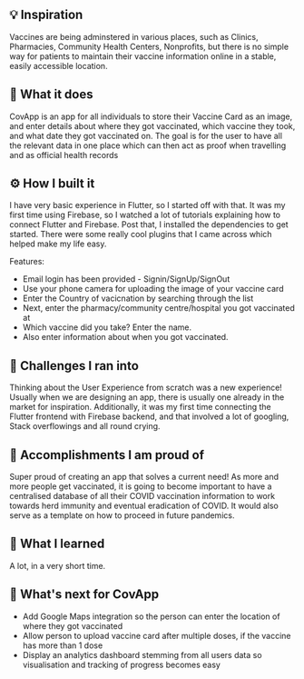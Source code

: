 ## 💡 Inspiration
Vaccines are being adminstered in various places, such as Clinics, Pharmacies, Community Health Centers, Nonprofits, but there is no simple way for patients to maintain their vaccine information online in a stable, easily accessible location.


## 🤳 What it does
CovApp is an app for all individuals to store their Vaccine Card as an image, and enter details about where they got vaccinated, which vaccine they took, and what date they got vaccinated on. The goal is for the user to have all the relevant data in one place which can then act as proof when travelling and as official health records

## ⚙️ How I built it
I have very basic experience in Flutter, so I started off with that. It was my first time using Firebase, so I watched a lot of tutorials explaining how to connect Flutter and Firebase. Post that, I installed the dependencies to get started. There were some really cool plugins that I came across which helped make my life easy. 

Features:
- Email login has been provided - Signin/SignUp/SignOut
- Use your phone camera for uploading the image of your vaccine card 
- Enter the Country of vacicnation by searching through the list
- Next, enter the pharmacy/community centre/hospital you got vaccinated at
- Which vaccine did you take? Enter the name.
- Also enter information about when you got vaccinated.

## 🤔 Challenges I ran into
Thinking about the User Experience from scratch was a new experience! Usually when we are designing an app, there is usually one already in the market for inspiration. Additionally, it was my first time connecting the Flutter frontend with Firebase backend, and that involved a lot of googling, Stack overflowings and all round crying. 

## 🏅 Accomplishments I am proud of
Super proud of creating an app that solves a current need! As more and more people get vaccinated, it is going to become important to have a centralised database of all their COVID vaccination information to work towards herd immunity and eventual eradication of COVID. It would also serve as a template on how to proceed in future pandemics.

## 📖 What I learned
A lot, in a very short time. 

## 💭 What's next for CovApp
- Add Google Maps integration so the person can enter the location of where they got vaccinated
- Allow person to upload vaccine card after multiple doses, if the vaccine has more than 1 dose
- Display an analytics dashboard stemming from all users data so visualisation and tracking of progress becomes easy
